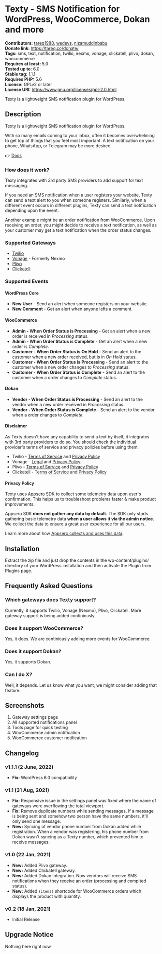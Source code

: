 # Texty - SMS Notification for WordPress, WooCommerce, Dokan and more #
**Contributors:** [tareq1988](https://profiles.wordpress.org/tareq1988/), [wedevs](https://profiles.wordpress.org/wedevs/), [nizamuddinbabu](https://profiles.wordpress.org/nizamuddinbabu/)  
**Donate link:** https://tareq.co/donate/  
**Tags:** sms, text, notification, twilio, nexmo, vonage, clickatell, plivo, dokan, woocommerce  
**Requires at least:** 5.0  
**Tested up to:** 6.0  
**Stable tag:** 1.1.1  
**Requires PHP:** 5.6  
**License:** GPLv2 or later  
**License URI:** https://www.gnu.org/licenses/gpl-2.0.html  

Texty is a lightweight SMS notification plugin for WordPress.

## Description ##

Texty is a lightweight SMS notification plugin for WordPress. 

With so many emails coming to your inbox, often it becomes overwhelming to get top of things that you feel most important. A text notification on your phone, WhatsApp, or Telegram may be more desired.

👉 [Docs](https://github.com/weDevsOfficial/texty/wiki)

### How does it work?

Texty integrates with 3rd party SMS providers to add support for text messaging.

If you need an SMS notification when a user registers your website, Texty can send a text alert to you when someone registers. Similarly, when a different event occurs in different plugins, Texty can send a text notification depending upon the event. 

Another example might be an order notification from WooCommerce. Upon receiving an order, you might decide to receive a text notification, as well as your customer may get a text notification when the order status changes.

### Supported Gateways

- [Twilio](https://twilio.com)
- [Vonage](https://vonage.com/communications-apis/) - Formerly Nexmo
- [Plivo](https://www.plivo.com/)
- [Clickatell](https://www.clickatell.com/)

### Supported Events

#### WordPress Core

- **New User** - Send an alert when someone registers on your website.
- **New Comment** - Get an alert when anyone lefts a comment.

#### WooCommerce

- **Admin - When Order Status is Processing** - Get an alert when a new order is received in *Processing* status.
- **Admin - When Order Status is Complete** - Get an alert when a new order is *Complete*.
- **Customer - When Order Status is On Hold** - Send an alert to the customer when a new order received, but is in *On Hold* status.
- **Customer - When Order Status is Processing** - Send an alert to the customer when a new order changes to *Processing* status.
- **Customer - When Order Status is Complete** - Send an alert to the customer when a order changes to *Complete* status.

#### Dokan

- **Vendor - When Order Status is Processing** - Send an alert to the vendor when a new order received in *Processing* status.
- **Vendor - When Order Status is Complete** - Send an alert to the vendor when a order changes to *Complete*.

#### Disclaimer 

As Texty doesn't have any capability to send a text by itself, it integrates with 3rd party providers to do so. You should check the individual provider's terms of service and privacy policies before using them.

- Twilio - [Terms of Service](https://www.twilio.com/legal/tos) and [Privacy Policy](https://www.twilio.com/legal/privacy)
- Vonage - [Legal](https://www.vonage.com/legal/) and [Privacy Policy](https://www.vonage.com/legal/privacy-policy/)
- Plivo - [Terms of Service](https://www.plivo.com/legal/tos/) and [Privacy Policy](https://www.plivo.com/legal/privacy/)
- Clickatell - [Terms of Service](https://www.clickatell.com/legal/master-terms/) and [Privacy Policy](https://www.clickatell.com/legal/general-terms-notices/privacy-notice/)

#### Privacy Policy 
Texty uses [Appsero](https://appsero.com) SDK to collect some telemetry data upon user's confirmation. This helps us to troubleshoot problems faster & make product improvements.

Appsero SDK **does not gather any data by default.** The SDK only starts gathering basic telemetry data **when a user allows it via the admin notice**. We collect the data to ensure a great user experience for all our users. 

Learn more about how [Appsero collects and uses this data](https://appsero.com/privacy-policy/).

## Installation ##

Extract the zip file and just drop the contents in the wp-content/plugins/ directory of your WordPress installation and then activate the Plugin from Plugins page.

## Frequently Asked Questions ##

### Which gateways does Texty support? ###

Currently, it supports Twilio, Vonage (Nexmo), Plivo, Clickatell. More gateway support is being added continiously.

### Does it support WooCommerce? ###

Yes, it does. We are continiously adding more events for WooCommerce.

### Does it support Dokan? ###

Yes, it supports Dokan.

### Can I do X? ###

Well, it depends. Let us know what you want, we might consider adding that feature.


## Screenshots ##

1. Gateway settings page
1. All supported notifications panel
1. Tools page for quick testing
1. WooCommerce admin notification
1. WooCommerce customer notification

## Changelog ##

### v1.1.1 (2 June, 2022) ###

 - **Fix:** WordPress 6.0 compatibility

### v1.1 (31 Aug, 2021) ###

 - **Fix:** Responsive issue in the settings panel was fixed where the name of gateways were overflowing the total viewport.
 - **Fix:** Remove duplicate numbers while sending messages. If a message is being sent and somehow two person have the same numbers, it'll only send one message.
 - **New:** Syncing of vendor phone number from Dokan added while registration. When a vendor was registering, his phone number from Dokan wasn't syncing as a Texty number, which prevented him to receive messages.

### v1.0 (22 Jan, 2021) ###

- **New:** Added Plivo gateway.
- **New:** Added Clickatell gateway.
- **New:** Added Dokan integration. Now vendors will receive SMS notifications when they receive an order (processing and complted status).
- **New:** Added `{items}` shortcode for WooCommerce orders which displays the product with quantity.

### v0.2 (18 Jan, 2021) ###

- Initial Release

## Upgrade Notice ##

Nothing here right now
